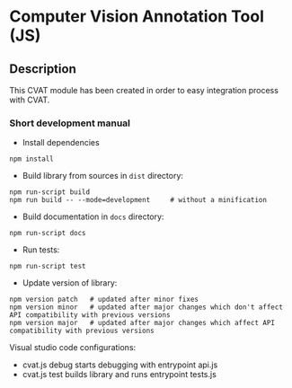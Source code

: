 # Computer Vision Annotation Tool (JS)

## Description
This CVAT module has been created in order to easy integration process with CVAT.

### Short development manual

-   Install dependencies
```
npm install
```

-   Build library from sources in ```dist``` directory:
```
npm run-script build
npm run build -- --mode=development     # without a minification
```

-   Build documentation in ```docs``` directory:
```
npm run-script docs
```

-   Run tests:
```
npm run-script test
```

-   Update version of library:
```
npm version patch   # updated after minor fixes
npm version minor   # updated after major changes which don't affect API compatibility with previous versions
npm version major   # updated after major changes which affect API compatibility with previous versions
```

Visual studio code configurations:
-   cvat.js debug starts debugging with entrypoint api.js
-   cvat.js test builds library and runs entrypoint tests.js
